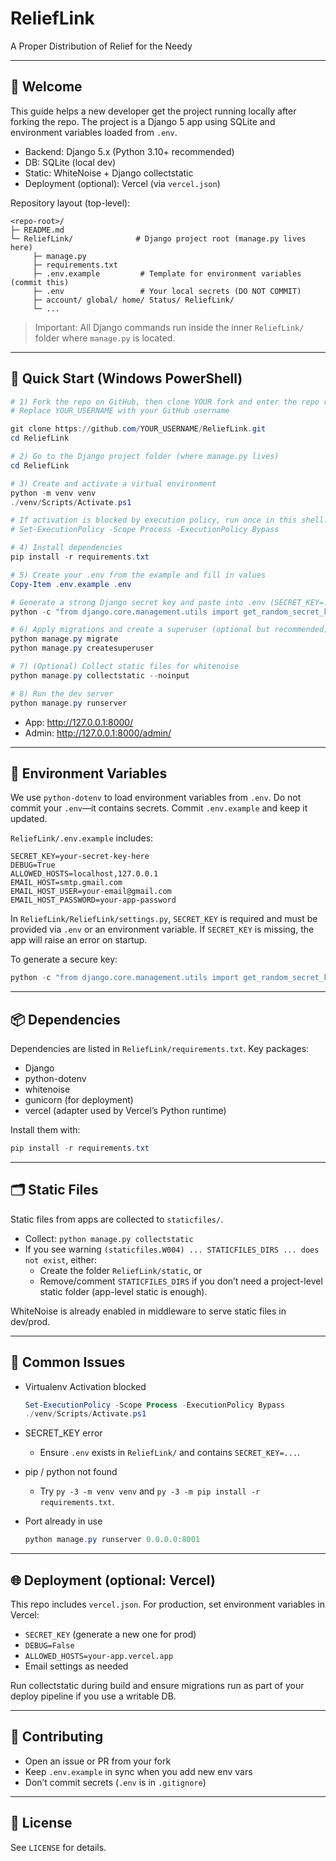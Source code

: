 # ReliefLink

A Proper Distribution of Relief for the Needy

---

## 👋 Welcome
This guide helps a new developer get the project running locally after forking the repo. The project is a Django 5 app using SQLite and environment variables loaded from `.env`.

- Backend: Django 5.x (Python 3.10+ recommended)
- DB: SQLite (local dev)
- Static: WhiteNoise + Django collectstatic
- Deployment (optional): Vercel (via `vercel.json`)

Repository layout (top-level):

```
<repo-root>/
├─ README.md
└─ ReliefLink/              # Django project root (manage.py lives here)
	 ├─ manage.py
	 ├─ requirements.txt
	 ├─ .env.example         # Template for environment variables (commit this)
	 ├─ .env                 # Your local secrets (DO NOT COMMIT)
	 ├─ account/ global/ home/ Status/ ReliefLink/
	 └─ ...
```

> Important: All Django commands run inside the inner `ReliefLink/` folder where `manage.py` is located.

---

## 🚀 Quick Start (Windows PowerShell)

```powershell
# 1) Fork the repo on GitHub, then clone YOUR fork and enter the repo root
# Replace YOUR_USERNAME with your GitHub username

git clone https://github.com/YOUR_USERNAME/ReliefLink.git
cd ReliefLink

# 2) Go to the Django project folder (where manage.py lives)
cd ReliefLink

# 3) Create and activate a virtual environment
python -m venv venv
./venv/Scripts/Activate.ps1

# If activation is blocked by execution policy, run once in this shell:
# Set-ExecutionPolicy -Scope Process -ExecutionPolicy Bypass

# 4) Install dependencies
pip install -r requirements.txt

# 5) Create your .env from the example and fill in values
Copy-Item .env.example .env

# Generate a strong Django secret key and paste into .env (SECRET_KEY=...)
python -c "from django.core.management.utils import get_random_secret_key; print(get_random_secret_key())"

# 6) Apply migrations and create a superuser (optional but recommended)
python manage.py migrate
python manage.py createsuperuser

# 7) (Optional) Collect static files for whitenoise
python manage.py collectstatic --noinput

# 8) Run the dev server
python manage.py runserver
```

- App: http://127.0.0.1:8000/
- Admin: http://127.0.0.1:8000/admin/

---

## 🔐 Environment Variables
We use `python-dotenv` to load environment variables from `.env`. Do not commit your `.env`—it contains secrets. Commit `.env.example` and keep it updated.

`ReliefLink/.env.example` includes:

```
SECRET_KEY=your-secret-key-here
DEBUG=True
ALLOWED_HOSTS=localhost,127.0.0.1
EMAIL_HOST=smtp.gmail.com
EMAIL_HOST_USER=your-email@gmail.com
EMAIL_HOST_PASSWORD=your-app-password
```

In `ReliefLink/ReliefLink/settings.py`, `SECRET_KEY` is required and must be provided via `.env` or an environment variable. If `SECRET_KEY` is missing, the app will raise an error on startup.

To generate a secure key:

```powershell
python -c "from django.core.management.utils import get_random_secret_key; print(get_random_secret_key())"
```

---

## 📦 Dependencies
Dependencies are listed in `ReliefLink/requirements.txt`. Key packages:
- Django
- python-dotenv
- whitenoise
- gunicorn (for deployment)
- vercel (adapter used by Vercel’s Python runtime)

Install them with:

```powershell
pip install -r requirements.txt
```

---

## 🗂️ Static Files
Static files from apps are collected to `staticfiles/`.

- Collect: `python manage.py collectstatic`
- If you see warning `(staticfiles.W004) ... STATICFILES_DIRS ... does not exist`, either:
	- Create the folder `ReliefLink/static`, or
	- Remove/comment `STATICFILES_DIRS` if you don’t need a project-level static folder (app-level static is enough).

WhiteNoise is already enabled in middleware to serve static files in dev/prod.

---

## 🧰 Common Issues

- Virtualenv Activation blocked
	```powershell
	Set-ExecutionPolicy -Scope Process -ExecutionPolicy Bypass
	./venv/Scripts/Activate.ps1
	```

- SECRET_KEY error
	- Ensure `.env` exists in `ReliefLink/` and contains `SECRET_KEY=...`.

- pip / python not found
	- Try `py -3 -m venv venv` and `py -3 -m pip install -r requirements.txt`.

- Port already in use
	```powershell
	python manage.py runserver 0.0.0.0:8001
	```

---

## 🌐 Deployment (optional: Vercel)
This repo includes `vercel.json`. For production, set environment variables in Vercel:
- `SECRET_KEY` (generate a new one for prod)
- `DEBUG=False`
- `ALLOWED_HOSTS=your-app.vercel.app`
- Email settings as needed

Run collectstatic during build and ensure migrations run as part of your deploy pipeline if you use a writable DB.

---

## 🤝 Contributing
- Open an issue or PR from your fork
- Keep `.env.example` in sync when you add new env vars
- Don’t commit secrets (`.env` is in `.gitignore`)

---

## 📄 License
See `LICENSE` for details.
